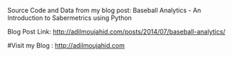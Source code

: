 Source Code and Data from my blog post: Baseball Analytics - An Introduction to Sabermetrics using Python

Blog Post Link: http://adilmoujahid.com/posts/2014/07/baseball-analytics/

#Visit my Blog : http://adilmoujahid.com
